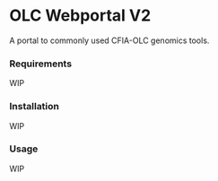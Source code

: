OLC Webportal V2
================

A portal to commonly used CFIA-OLC genomics tools.

### Requirements
WIP

### Installation
WIP

### Usage
WIP
